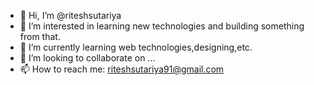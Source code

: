 - 👋 Hi, I’m @riteshsutariya
- 👀 I’m interested in learning new technologies and building something from that.
- 🌱 I’m currently learning web technologies,designing,etc.
- 💞️ I’m looking to collaborate on ...
- 📫 How to reach me: riteshsutariya91@gmail.com

<!---
riteshsutariya/riteshsutariya is a ✨ special ✨ repository because its `README.md` (this file) appears on your GitHub profile.
You can click the Preview link to take a look at your changes.
--->
